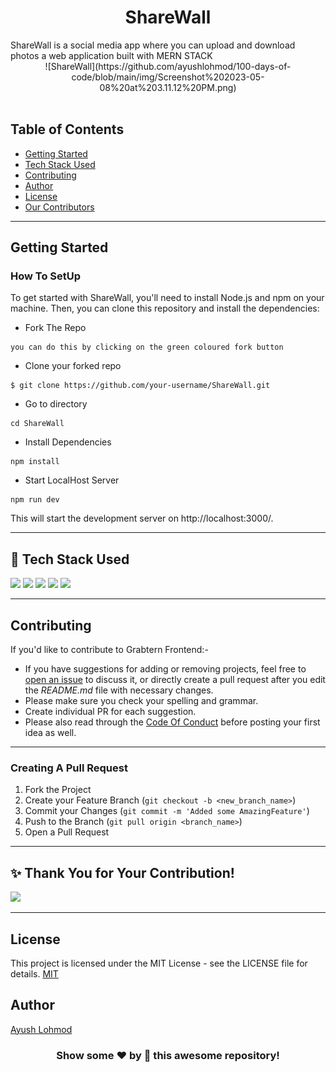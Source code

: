 
<h1 align="center"> ShareWall</h1>
ShareWall is a social media app where you can upload and download photos a web application built with MERN STACK
<br>

<div align="center">
![ShareWall](https://github.com/ayushlohmod/100-days-of-code/blob/main/img/Screenshot%202023-05-08%20at%203.11.12%20PM.png)
</div>
</br>
 
 
## Table of Contents

- [Getting Started](#getting-started)
- [Tech Stack Used](#-tech-stack-used)
- [Contributing](#contributing)
- [Author](#author)
- [License](#license)
- [Our Contributors](#-thank-you-for-your-contribution)

---

## Getting Started

### How To SetUp

To get started with ShareWall, you'll need to install Node.js and npm on your machine. Then, you can clone this repository and install the dependencies:

- Fork The Repo

```
you can do this by clicking on the green coloured fork button
```

- Clone your forked repo

```
$ git clone https://github.com/your-username/ShareWall.git
```

- Go to directory

```
cd ShareWall
```

- Install Dependencies

```
npm install
```

- Start LocalHost Server

```
npm run dev
```

This will start the development server on http://localhost:3000/.

---

## 🧰 Tech Stack Used

<img src="https://img.shields.io/badge/react.js-000000?style=for-the-badge&logo=reactjs&logoColor=blue"> <img src="https://img.shields.io/badge/MongoDB-4EA94B?style=for-the-badge&logo=mongodb&logoColor=white"> <img src="https://img.shields.io/badge/Docker-2CA5E0?style=for-the-badge&logo=docker&logoColor=white"> <img src="https://img.shields.io/badge/Node.js-339933?style=for-the-badge&logo=nodedotjs&logoColor=white"> <img src="https://img.shields.io/badge/GitHub%20CI/CD-222222?style=for-the-badge&logo=GitHub%20Pages&logoColor=white">

---

## Contributing

If you'd like to contribute to Grabtern Frontend:-

- If you have suggestions for adding or removing projects, feel free to [open an issue](https://github.com/ayushlohmod/ShareWall/issues/new) to discuss it, or directly create a pull request after you edit the _README.md_ file with necessary changes.
- Please make sure you check your spelling and grammar.
- Create individual PR for each suggestion.
- Please also read through the [Code Of Conduct](https://github.com//ShareWall/CODE_OF_CONDUCT.md) before posting your first idea as well.

---

### Creating A Pull Request

1. Fork the Project
2. Create your Feature Branch (`git checkout -b <new_branch_name>`)
3. Commit your Changes (`git commit -m 'Added some AmazingFeature'`)
4. Push to the Branch (`git pull origin <branch_name>`)
5. Open a Pull Request

---

## ✨ Thank You for Your Contribution!

<a href="https://github.com/ayushlohmod/ShareWall/graphs/contributors">
  <img src="https://contrib.rocks/image?repo=ayushlohmod/ShareWall" />
</a>

---

## License

This project is licensed under the MIT License - see the LICENSE file for details.
[MIT](https://choosealicense.com/licenses/mit/)

## Author

[Ayush Lohmod](https://github.com/ayushlohmod)

<h3 align="center">Show some ❤️ by 🌟 this awesome repository!</h3>
